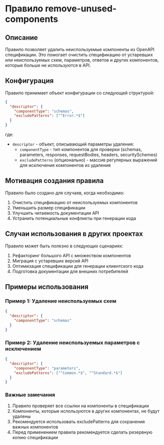 # Правило remove-unused-components

## Описание
Правило позволяет удалить неиспользуемые компоненты из OpenAPI спецификации. Это помогает очистить спецификацию от устаревших или неиспользуемых схем, параметров, ответов и других компонентов, которые больше не используются в API.

## Конфигурация
Правило принимает объект конфигурации со следующей структурой:

```json
{
  "descriptor": {
    "componentType": "schemas",
    "excludePatterns": ["^Error.*$"]
  }
}
```

где:
- `descriptor` - объект, описывающий параметры удаления:
  - `componentType` - тип компонентов для проверки (schemas, parameters, responses, requestBodies, headers, securitySchemes)
  - `excludePatterns` (опционально) - массив регулярных выражений для исключения компонентов из удаления

## Мотивация создания правила
Правило было создано для случаев, когда необходимо:
1. Очистить спецификацию от неиспользуемых компонентов
2. Уменьшить размер спецификации
3. Улучшить читаемость документации API
4. Устранить потенциальные конфликты при генерации кода

## Случаи использования в других проектах
Правило может быть полезно в следующих сценариях:

1. Рефакторинг большого API с множеством компонентов
2. Миграция с устаревших версий API
3. Оптимизация спецификации для генерации клиентского кода
4. Подготовка документации для внешних потребителей

## Примеры использования

### Пример 1: Удаление неиспользуемых схем
```json
{
  "descriptor": {
    "componentType": "schemas"
  }
}
```

### Пример 2: Удаление неиспользуемых параметров с исключением
```json
{
  "descriptor": {
    "componentType": "parameters",
    "excludePatterns": ["^Common.*$", "^Standard.*$"]
  }
}
```

### Важные замечания
1. Правило проверяет все ссылки на компоненты в спецификации
2. Компоненты, которые используются в других компонентах, не будут удалены
3. Рекомендуется использовать excludePatterns для сохранения важных компонентов
4. Перед применением правила рекомендуется сделать резервную копию спецификации 